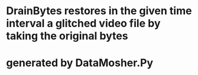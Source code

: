 # DrainBytes restores in the given time interval a glitched video file by taking the original bytes
# generated by DataMosher.Py
